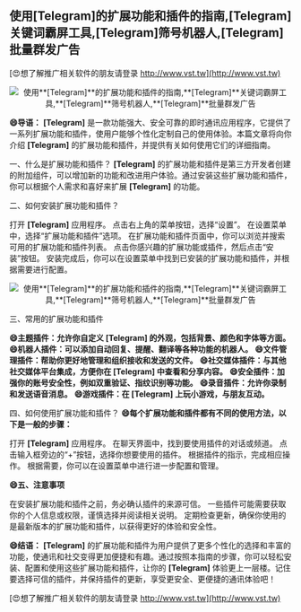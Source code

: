## **使用**[Telegram]**的扩展功能和插件的指南,**[Telegram]**关键词霸屏工具,**[Telegram]**筛号机器人,**[Telegram]**批量群发广告**

[😍想了解推广相关软件的朋友请登录 http://www.vst.tw](http://www.vst.tw)

 <center><img src="https://vst.tw/MP4/tuiguang/png/2.png" alt="使用**[Telegram]**的扩展功能和插件的指南,**[Telegram]**关键词霸屏工具,**[Telegram]**筛号机器人,**[Telegram]**批量群发广告"></center>

**😄导语：**
**[Telegram]** 是一款功能强大、安全可靠的即时通讯应用程序，它提供了一系列扩展功能和插件，使用户能够个性化定制自己的使用体验。本篇文章将向你介绍 **[Telegram]** 的扩展功能和插件，并提供有关如何使用它们的详细指南。

一、什么是扩展功能和插件？
**[Telegram]** 的扩展功能和插件是第三方开发者创建的附加组件，可以增加新的功能和改进用户体验。通过安装这些扩展功能和插件，你可以根据个人需求和喜好来扩展 **[Telegram]** 的功能。

二、如何安装扩展功能和插件？

打开 **[Telegram]** 应用程序。
点击右上角的菜单按钮，选择“设置”。
在设置菜单中，选择“扩展功能和插件”选项。
在扩展功能和插件页面中，你可以浏览并搜索可用的扩展功能和插件列表。
点击你感兴趣的扩展功能或插件，然后点击“安装”按钮。
安装完成后，你可以在设置菜单中找到已安装的扩展功能和插件，并根据需要进行配置。

 <center><img src="https://vst.tw/MP4/tuiguang/png/2.png" alt="使用**[Telegram]**的扩展功能和插件的指南,**[Telegram]**关键词霸屏工具,**[Telegram]**筛号机器人,**[Telegram]**批量群发广告"></center>

三、常用的扩展功能和插件

**😄主题插件：允许你自定义 **[Telegram]** 的外观，包括背景、颜色和字体等方面。**
**😄机器人插件：可以添加自动回复、提醒、翻译等各种功能的机器人。**
**😄文件管理插件：帮助你更好地管理和组织接收和发送的文件。**
**😄社交媒体插件：与其他社交媒体平台集成，方便你在 **[Telegram]** 中查看和分享内容。**
**😄安全插件：加强你的账号安全性，例如双重验证、指纹识别等功能。**
**😄录音插件：允许你录制和发送语音消息。**
**😄游戏插件：在 **[Telegram]** 上玩小游戏，与朋友互动。**

四、如何使用扩展功能和插件？
**😄每个扩展功能和插件都有不同的使用方法，以下是一般的步骤：**

打开 **[Telegram]** 应用程序。
在聊天界面中，找到要使用插件的对话或频道。
点击输入框旁边的“+”按钮，选择你想要使用的插件。
根据插件的指示，完成相应操作。
根据需要，你可以在设置菜单中进行进一步配置和管理。

**😄五、注意事项**

在安装扩展功能和插件之前，务必确认插件的来源可信。
一些插件可能需要获取你的个人信息或权限，谨慎选择并阅读相关说明。
定期检查更新，确保你使用的是最新版本的扩展功能和插件，以获得更好的体验和安全性。

**😄结语：**
**[Telegram]** 的扩展功能和插件为用户提供了更多个性化的选择和丰富的功能，使通讯和社交变得更加便捷和有趣。通过按照本指南的步骤，你可以轻松安装、配置和使用这些扩展功能和插件，让你的 **[Telegram]** 体验更上一层楼。记住要选择可信的插件，并保持插件的更新，享受更安全、更便捷的通讯体验吧！

[😍想了解推广相关软件的朋友请登录 http://www.vst.tw](http://www.vst.tw)



